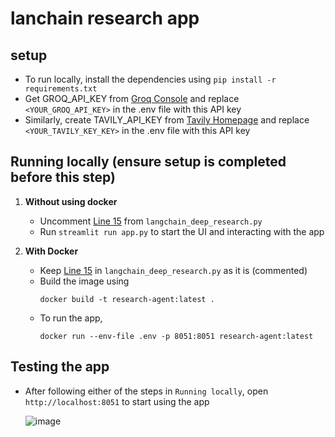 # lanchain research app 

## setup

* To run locally, install the dependencies using ```pip install -r requirements.txt```
* Get GROQ_API_KEY from [Groq Console](https://console.groq.com/keys) and replace ```<YOUR_GROQ_API_KEY>``` in the .env file with this API key
* Similarly, create TAVILY_API_KEY from [Tavily Homepage](https://app.tavily.com/home) and replace ```<YOUR_TAVILY_KEY_KEY>``` in the .env file with this API key

## Running locally (ensure setup is completed before this step)

1.  **Without using docker**
    * Uncomment [Line 15](./app/langchain_deep_research.py#L15) from ```langchain_deep_research.py```
    * Run ```streamlit run app.py``` to start the UI and interacting with the app

2.  **With Docker**
    * Keep [Line 15](./app/langchain_deep_research.py#L15) in ```langchain_deep_research.py``` as it is (commented)
    * Build the image using
      ```docker
      docker build -t research-agent:latest .
      ```
    * To run the app,
      ```docker
      docker run --env-file .env -p 8051:8051 research-agent:latest 
      ```
      
## Testing the app
* After following either of the steps in ```Running locally```, open ```http://localhost:8051``` to start using the app

    ![image](https://github.com/user-attachments/assets/b50c6526-1898-4f4d-a747-3578a1cf503a)
